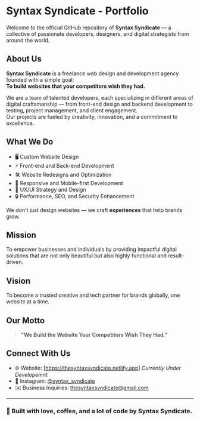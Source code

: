 # Syntax Syndicate - Portfolio

Welcome to the official GitHub repository of **Syntax Syndicate** — a collective of passionate developers, designers, and digital strategists from around the world.

## About Us

**Syntax Syndicate** is a freelance web design and development agency founded with a simple goal:  
**To build websites that your competitors wish they had.**

We are a team of talented developers, each specializing in different areas of digital craftsmanship — from front-end design and backend development to testing, project management, and client engagement.  
Our projects are fueled by creativity, innovation, and a commitment to excellence.

## What We Do

- 🖥️ Custom Website Design
- ⚡ Front-end and Back-end Development
- 🛠️ Website Redesigns and Optimization
- 📱 Responsive and Mobile-first Development
- 🧠 UX/UI Strategy and Design
- 🔒 Performance, SEO, and Security Enhancement

We don't just design websites — we craft **experiences** that help brands grow.

## Mission

To empower businesses and individuals by providing impactful digital solutions that are not only beautiful but also highly functional and result-driven.

## Vision

To become a trusted creative and tech partner for brands globally, one website at a time.

## Our Motto

> **"We Build the Website Your Competitors Wish They Had."**

## Connect With Us

- 🌐 Website: [https://thesyntaxsyndicate.netlify.app] *Currently Under Developemnt*
- 📸 Instagram: [@syntax_syndicate](https://instagram.com/syntax_syndicate)
- ✉️ Business Inquiries: [thesyntaxsyndicate@gmail.com](mailto:thesyntaxsyndicate@gmail.com)

---

### 🚀 Built with love, coffee, and a lot of code by Syntax Syndicate.
